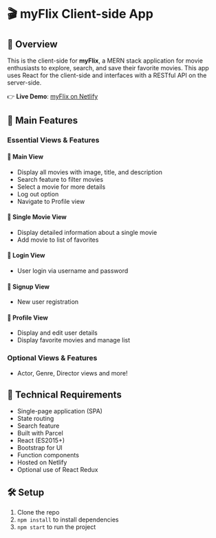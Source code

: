 # 🎬 myFlix Client-side App

## 🌟 Overview

This is the client-side for **myFlix**, a MERN stack application for movie enthusiasts to explore, search, and save their favorite movies. This app uses React for the client-side and interfaces with a RESTful API on the server-side.

👉 **Live Demo**: [myFlix on Netlify](https://myflixmovie1234.netlify.app)

## 🚀 Main Features

### Essential Views & Features

#### 📜 Main View
  - Display all movies with image, title, and description
  - Search feature to filter movies
  - Select a movie for more details
  - Log out option
  - Navigate to Profile view

#### 🎥 Single Movie View
  - Display detailed information about a single movie
  - Add movie to list of favorites

#### 🔑 Login View
  - User login via username and password
  
#### 📝 Signup View
  - New user registration
  
#### 👤 Profile View
  - Display and edit user details
  - Display favorite movies and manage list

### Optional Views & Features
  - Actor, Genre, Director views and more!

## 🔧 Technical Requirements
  - Single-page application (SPA)
  - State routing
  - Search feature
  - Built with Parcel
  - React (ES2015+)
  - Bootstrap for UI
  - Function components
  - Hosted on Netlify
  - Optional use of React Redux
  
## 🛠 Setup
  1. Clone the repo
  2. `npm install` to install dependencies
  3. `npm start` to run the project

